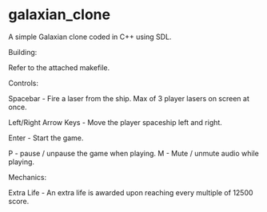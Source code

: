 # galaxian_clone
A simple Galaxian clone coded in C++ using SDL.

Building: 

Refer to the attached makefile.

Controls:

Spacebar - Fire a laser from the ship.
           Max of 3 player lasers on screen
           at once.

Left/Right Arrow Keys - Move the player
                        spaceship left and right.

Enter - Start the game.

P - pause / unpause the game when playing.
M - Mute / unmute audio while playing.

Mechanics:

Extra Life - An extra life is awarded upon
      reaching every multiple of 12500 score.
